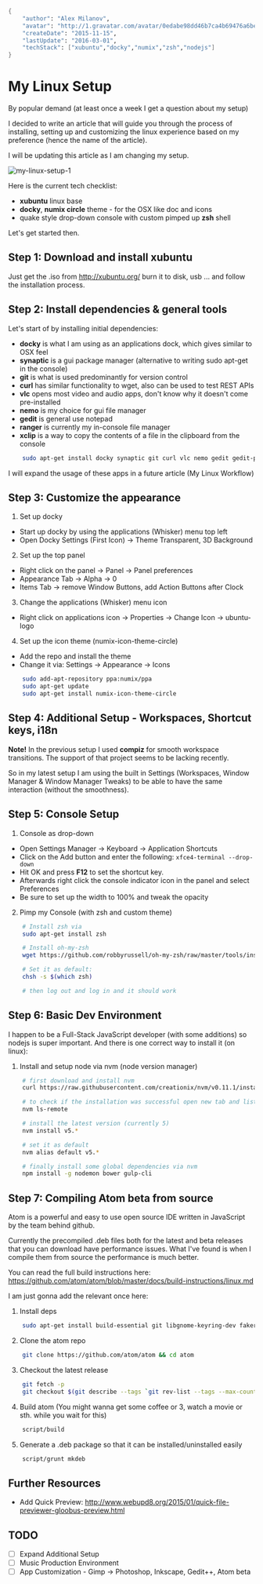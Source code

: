 ```meta
{
	"author": "Alex Milanov",
	"avatar": "http://1.gravatar.com/avatar/0edabe98dd46b7ca4b69476a6be41736",
	"createDate": "2015-11-15",
	"lastUpdate": "2016-03-01",
	"techStack": ["xubuntu","docky","numix","zsh","nodejs"]
}
```
# My Linux Setup

By popular demand (at least once a week I get a question about my setup)

I decided to write an article that will guide you through the process of installing, setting up and customizing the linux experience based on my preference (hence the name of the article).

I will be updating this article as I am changing my setup.

![my-linux-setup-1](/assets/txt/my-linux-setup-1.png)

Here is the current tech checklist:
- **xubuntu** linux base
- **docky**, **numix circle** theme - for the OSX like doc and icons
- quake style drop-down console with custom pimped up **zsh** shell

Let's get started then.

## Step 1: Download and install xubuntu

Just get the .iso from http://xubuntu.org/ burn it to disk, usb ... and follow the installation process.

## Step 2: Install dependencies & general tools

Let's start of by installing initial dependencies:
- **docky** is what I am using as an applications dock, which gives similar to OSX feel
- **synaptic** is a gui package manager (alternative to writing sudo apt-get in the console)
- **git** is what is used predominantly for version control
- **curl** has similar functionality to wget, also can be used to test REST APIs
- **vlc** opens most video and audio apps, don't know why it doesn't come pre-installed
- **nemo** is my choice for gui file manager
- **gedit** is general use notepad
- **ranger** is currently my in-console file manager
- **xclip** is a way to copy the contents of a file in the clipboard from the console

```sh
	sudo apt-get install docky synaptic git curl vlc nemo gedit gedit-plugins ranger xclip
```

I will expand the usage of these apps in a future article (My Linux Workflow)

## Step 3: Customize the appearance

1. Set up docky
 - Start up docky by using the applications (Whisker) menu top left
 - Open Docky Settings (First Icon) -> Theme Transparent, 3D Background
2. Set up the top panel
 - Right click on the panel -> Panel -> Panel preferences
 - Appearance Tab -> Alpha -> 0
 - Items Tab -> remove Window Buttons, add Action Buttons after Clock
3. Change the applications (Whisker) menu icon
 - Right click on applications icon -> Properties -> Change Icon -> ubuntu-logo
4. Set up the icon theme (numix-icon-theme-circle)
 - Add the repo and install the theme
 - Change it via: Settings -> Appearance -> Icons

```sh
	sudo add-apt-repository ppa:numix/ppa
	sudo apt-get update
	sudo apt-get install numix-icon-theme-circle
```

## Step 4: Additional Setup - Workspaces, Shortcut keys, i18n

 **Note!** In the previous setup I used **compiz** for smooth workspace transitions. The support of that project seems to be lacking recently.

 So in my latest setup I am using the built in Settings (Workspaces, Window Manager & Window Manager Tweaks) to be able to have the same interaction (without the smoothness).

## Step 5: Console Setup

1. Console as drop-down
 - Open Settings Manager -> Keyboard -> Application Shortcuts
 - Click on the Add button and enter the following: `xfce4-terminal --drop-down`
 - Hit OK and press **F12** to set the shortcut key.
 - Afterwards right click the console indicator icon in the panel and select Preferences
 - Be sure to set up the width to 100% and tweak the opacity

2. Pimp my Console (with zsh and custom theme)
```sh
	# Install zsh via
	sudo apt-get install zsh

	# Install oh-my-zsh
	wget https://github.com/robbyrussell/oh-my-zsh/raw/master/tools/install.sh -O - | zsh

	# Set it as default:
	chsh -s $(which zsh)

	# then log out and log in and it should work
```

## Step 6: Basic Dev Environment

I happen to be a Full-Stack JavaScript developer (with some additions) so nodejs is super important.
And there is one correct way to install it (on linux):

1. Install and setup node via nvm (node version manager)
```sh
	# first download and install nvm
	curl https://raw.githubusercontent.com/creationix/nvm/v0.11.1/install.sh | zsh

	# to check if the installation was successful open new tab and list remote versions
	nvm ls-remote

	# install the latest version (currently 5)
	nvm install v5.*

	# set it as default
	nvm alias default v5.*

	# finally install some global dependencies via nvm	 
	npm install -g nodemon bower gulp-cli
```

## Step 7: Compiling Atom beta from source
Atom is a powerful and easy to use open source IDE written in JavaScript by the team behind github.

Currently the precompiled .deb files both for the latest and beta releases that you can download have performance issues. What I've found is when I compile them from source the performance is much better.

You can read the full build instructions here:
https://github.com/atom/atom/blob/master/docs/build-instructions/linux.md

I am just gonna add the relevant once here:
1. Install deps
```sh
	sudo apt-get install build-essential git libgnome-keyring-dev fakeroot
```

2. Clone the atom repo
```sh
	git clone https://github.com/atom/atom && cd atom
```

3. Checkout the latest release
```sh
	git fetch -p
	git checkout $(git describe --tags `git rev-list --tags --max-count=1`)
```

4. Build atom (You might wanna get some coffee or 3, watch a movie or sth. while you wait for this)
```sh
	script/build
```

5. Generate a .deb package so that it can be installed/uninstalled easily
```sh
	script/grunt mkdeb
```

## Further Resources

- Add Quick Preview: http://www.webupd8.org/2015/01/quick-file-previewer-gloobus-preview.html

## TODO
- [ ] Expand Additional Setup
- [ ] Music Production Environment
- [ ] App Customization - Gimp -> Photoshop, Inkscape, Gedit++, Atom beta
